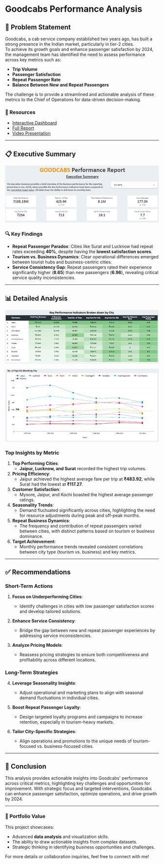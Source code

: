 # Goodcabs Performance Analysis  

## 🚖 Problem Statement  
Goodcabs, a cab service company established two years ago, has built a strong presence in the Indian market, particularly in tier-2 cities.  
To achieve its growth goals and enhance passenger satisfaction by 2024, the management team has identified the need to assess performance across key metrics such as:  
- **Trip Volume**  
- **Passenger Satisfaction**  
- **Repeat Passenger Rate**  
- **Balance Between New and Repeat Passengers**  

The challenge is to provide a streamlined and actionable analysis of these metrics to the Chief of Operations for data-driven decision-making.  
### 🌟 Resources  
- [Interactive Dashboard](https://lookerstudio.google.com/reporting/037d8935-7ebd-4f65-a9a8-3d5a73cd2b6e)  
- [Full Report](https://www.canva.com/design/DAGXAZ2cpQM/U30aWJZ7REAiR00pceLXNA/view)  
- [Video Presentation](https://www.youtube.com/watch?v=gpTYg58Ojyg)  

---

## 📋 Executive Summary  
![screenshots/executive_summary.png](https://github.com/Joyan9/good_cabs_analysis/blob/main/screenshots/executive_summary.PNG)  

### 🔍 Key Findings  
- **Repeat Passenger Paradox**: Cities like Surat and Lucknow had repeat rates exceeding **40%**, despite having the **lowest satisfaction scores**.  
- **Tourism vs. Business Dynamics**: Clear operational differences emerged between tourist hubs and business-centric cities.  
- **Service Consistency Gap**: Repeat passengers rated their experience significantly higher (**8.65**) than new passengers (**6.96**), revealing critical service quality inconsistencies.  

---

## 📊 Detailed Analysis  
![KPI Breakdown by City](https://github.com/Joyan9/good_cabs_analysis/blob/main/screenshots/kpi_by_city.PNG)

![No. of Trips Trend Chart](https://github.com/Joyan9/good_cabs_analysis/blob/main/screenshots/trend.PNG)
### Top Insights by Metric  
1. **Top Performing Cities**:  
   - **Jaipur, Lucknow, and Surat** recorded the highest trip volumes.  
2. **Pricing Efficiency**:  
   - Jaipur achieved the highest average fare per trip at **₹483.92**, while Surat had the lowest at **₹117.27**.  
3. **Customer Satisfaction**:  
   - Mysore, Jaipur, and Kochi boasted the highest average passenger ratings.  
4. **Seasonality Trends**:  
   - Demand fluctuated significantly across cities, highlighting the need for resource adjustments during peak and off-peak months.  
5. **Repeat Business Dynamics**:  
   - The frequency and contribution of repeat passengers varied between cities, with distinct patterns based on tourism or business dominance.  
6. **Target Achievement**:  
   - Monthly performance trends revealed consistent correlations between city type (tourism vs. business) and key metrics.  

---

## ✅ Recommendations  

### Short-Term Actions  
1. **Focus on Underperforming Cities**:  
   - Identify challenges in cities with low passenger satisfaction scores and develop tailored solutions.  

2. **Enhance Service Consistency**:  
   - Bridge the gap between new and repeat passenger experiences by addressing service inconsistencies.  

3. **Analyze Pricing Models**:  
   - Reassess pricing strategies to ensure both competitiveness and profitability across different locations.  

### Long-Term Strategies  
4. **Leverage Seasonality Insights**:  
   - Adjust operational and marketing plans to align with seasonal demand fluctuations in individual cities.  

5. **Boost Repeat Passenger Loyalty**:  
   - Design targeted loyalty programs and campaigns to increase retention, especially in tourism-heavy markets.  

6. **Tailor City-Specific Strategies**:  
   - Align operations and promotions to the unique needs of tourism-focused vs. business-focused cities.  

---

## 🎯 Conclusion  
This analysis provides actionable insights into Goodcabs' performance across critical metrics, highlighting key challenges and opportunities for improvement. With strategic focus and targeted interventions, Goodcabs can enhance passenger satisfaction, optimize operations, and drive growth by 2024.  

---

### 🌟 Portfolio Value  
This project showcases:  
- Advanced **data analysis** and visualization skills.  
- The ability to draw actionable insights from complex datasets.  
- Strategic thinking in identifying business opportunities and challenges.  

For more details or collaboration inquiries, feel free to connect with me!  
